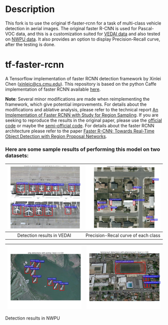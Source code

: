 # Description
This fork is to use the original tf-faster-rcnn for a task of multi-class vehicle detection in aerial images. The original faster R-CNN is used for Pascal-VOC data, and this is a customization suited for [VEDAI data](https://downloads.greyc.fr/vedai/) and also tested on [NWPU data](http://www.escience.cn/people/JunweiHan/NWPUVHR10dataset.html). It also provides an option to display Precision-Recall curve, after the testing is done.

# tf-faster-rcnn
A Tensorflow implementation of faster RCNN detection framework by Xinlei Chen (xinleic@cs.cmu.edu). This repository is based on the python Caffe implementation of faster RCNN available [here](https://github.com/rbgirshick/py-faster-rcnn).

**Note**: Several minor modifications are made when reimplementing the framework, which give potential improvements. For details about the modifications and ablative analysis, please refer to the technical report [An Implementation of Faster RCNN with Study for Region Sampling](https://arxiv.org/pdf/1702.02138.pdf). If you are seeking to reproduce the results in the original paper, please use the [official code](https://github.com/ShaoqingRen/faster_rcnn) or maybe the [semi-official code](https://github.com/rbgirshick/py-faster-rcnn). For details about the faster RCNN architecture please refer to the paper [Faster R-CNN: Towards Real-Time Object Detection with Region Proposal Networks](http://arxiv.org/pdf/1506.01497.pdf).


### Here are some sample results of performing this model on two datasets:

![](https://github.com/hadi-ghnd/tf-faster-rcnn/blob/master/data/imgs/figure.png)      |  ![](https://github.com/hadi-ghnd/tf-faster-rcnn/blob/master/data/imgs/figure_4.png)
:-------------------------:|:-------------------------:
Detection results in VEDAI |  Precision-Recal curve of each class


![]( https://github.com/hadi-ghnd/tf-faster-rcnn/blob/master/data/imgs/figure_21.png )      |  ![]( https://github.com/hadi-ghnd/tf-faster-rcnn/blob/master/data/imgs/figure_34.png )
:-------------------------:|:-------------------------:
Detection results in NWPU
